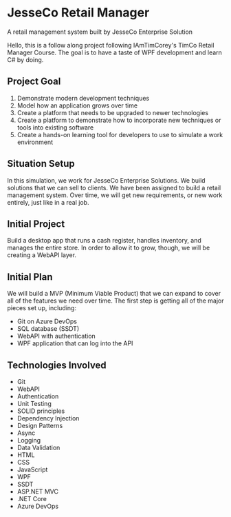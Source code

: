 # JesseCo Retail Manager
A retail management system built by JesseCo Enterprise Solution

Hello, this is a follow along project following IAmTimCorey's TimCo Retail Manager Course. The goal is to have a taste of WPF development and learn C# by doing.

## Project Goal
1. Demonstrate modern development techniques
2. Model how an application grows over time
3. Create a platform that needs to be upgraded to newer technologies
4. Create a platform to demonstrate how to incorporate new techniques or tools into existing software
5. Create a hands-on learning tool for developers to use to simulate a work environment

## Situation Setup
In this simulation, we work for JesseCo Enterprise Solutions. We build solutions that we can sell to clients. We have been assigned to build a retail management system.
Over time, we will get new requirements, or new work entirely, just like in a real job.

## Initial Project
Build a desktop app that runs a cash register, handles inventory, and manages the entire store. In order to allow it to grow, though, we will be creating a WebAPI layer.

## Initial Plan
We will build a MVP (Minimum Viable Product) that we can expand to cover all of the features we need over time. The first step is getting all of the major pieces set up, including:
* Git on Azure DevOps
* SQL database (SSDT)
* WebAPI with authentication
* WPF application that can log into the API

## Technologies Involved
* Git
* WebAPI
* Authentication
* Unit Testing
* SOLID principles
* Dependency Injection
* Design Patterns
* Async
* Logging
* Data Validation
* HTML
* CSS
* JavaScript
* WPF
* SSDT
* ASP.NET MVC
* .NET Core
* Azure DevOps
